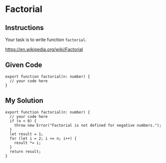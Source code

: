 # Factorial

## Instructions

Your task is to write function `factorial`.

https://en.wikipedia.org/wiki/Factorial

## Given Code
```
export function factorial(n: number) {
  // your code here
}
```

## My Solution
```
export function factorial(n: number) {
  // your code here
  if (n < 0) {
    throw new Error("Factorial is not defined for negative numbers.");
  }
  let result = 1;
  for (let i = 2; i <= n; i++) {
    result *= i;
  }
  return result;       
}
```